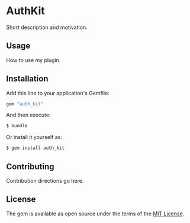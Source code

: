 # AuthKit
Short description and motivation.

## Usage
How to use my plugin.

## Installation
Add this line to your application's Gemfile:

```ruby
gem "auth_kit"
```

And then execute:
```bash
$ bundle
```

Or install it yourself as:
```bash
$ gem install auth_kit
```

## Contributing
Contribution directions go here.

## License
The gem is available as open source under the terms of the [MIT License](https://opensource.org/licenses/MIT).

